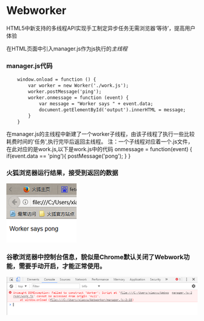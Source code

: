 # Webworker
HTML5中新支持的多线程API实现手工制定异步任务无需浏览器‘等待’，提高用户体验
            <!DOCTYPE html>
            <html lang="en">
            <head>
                <meta charset="UTF-8">
                <title>Webworker</title>
                <script src="./manager.js"></script>
            </head>
            <body>
                <p id="output"></p>
            </body>
            </html>

在HTML页面中引入manager.js作为js执行的*主线程*
### manager.js代码
        window.onload = function () {
            var worker = new Worker('./work.js');
            worker.postMessage('ping');
            worker.onmessage = function (event) {
                var message = "Worker says " + event.data;
                document.getElementById('output').innerHTML = message;
            }
        }
在manager.js的主线程中新建了一个worker子线程，由该子线程了执行一些比较耗费时间的'任务',执行完毕后返回主线程。
注：一个子线程对应着一个.js文件，在此对应的是work.js,以下是work.js中的代码
        onmessage = function(event) {
            if(event.data == 'ping'){
                postMessage('pong');
            }
        }
### 火狐浏览器运行结果，接受到返回的数据
![Alt text](img/pingpang.PNG)
### 谷歌浏览器中控制台信息，貌似是Chrome默认关闭了Webwork功能，需要手动开启，才能正常使用。
![Alt text](img/error.PNG)